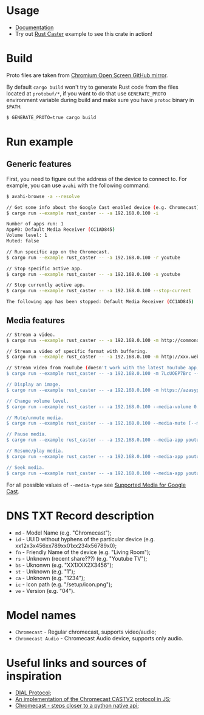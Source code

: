 # Usage
* [Documentation](https://azasypkin.github.io/rust-cast/)
* Try out [Rust Caster](./examples/rust_caster.rs) example to see this crate in action!

# Build

Proto files are taken from [Chromium Open Screen GitHub mirror](https://chromium.googlesource.com/openscreen/+/8cce349b0a595ddf7178d5730e980ace3a1d1a53/cast/common/channel/proto).

By default `cargo build` won't try to generate Rust code from the files located at `protobuf/*`, if you want to do that
use `GENERATE_PROTO` environment variable during build and make sure you have `protoc` binary in `$PATH`:

```bash
$ GENERATE_PROTO=true cargo build
```

# Run example

## Generic features

First, you need to figure out the address of the device to connect to. For example, you can use `avahi` with the following command:
```bash
$ avahi-browse -a --resolve
```

```bash
// Get some info about the Google Cast enabled device (e.g. Chromecast). 
$ cargo run --example rust_caster -- -a 192.168.0.100 -i

Number of apps run: 1
App#0: Default Media Receiver (CC1AD845)
Volume level: 1
Muted: false

// Run specific app on the Chromecast.
$ cargo run --example rust_caster -- -a 192.168.0.100 -r youtube

// Stop specific active app.
$ cargo run --example rust_caster -- -a 192.168.0.100 -s youtube

// Stop currently active app.
$ cargo run --example rust_caster -- -a 192.168.0.100 --stop-current

The following app has been stopped: Default Media Receiver (CC1AD845)
```

## Media features
```bash
// Stream a video.
$ cargo run --example rust_caster -- -a 192.168.0.100 -m http://commondatastorage.googleapis.com/gtv-videos-bucket/sample/BigBuckBunny.mp4

// Stream a video of specific format with buffering.
$ cargo run --example rust_caster -- -a 192.168.0.100 -m http://xxx.webm --media-type video/webm --media-stream-type buffered

// Stream video from YouTube (doesn't work with the latest YouTube app, fix is welcome).
$ cargo run --example rust_caster -- -a 192.168.0.100 -m 7LcUOEP7Brc --media-app youtube

// Display an image.
$ cargo run --example rust_caster -- -a 192.168.0.100 -m https://azasypkin.github.io/style-my-image/images/mozilla.jpg

// Change volume level.
$ cargo run --example rust_caster -- -a 192.168.0.100 --media-volume 0.5

// Mute/unmute media.
$ cargo run --example rust_caster -- -a 192.168.0.100 --media-mute [--media-unmute]

// Pause media.
$ cargo run --example rust_caster -- -a 192.168.0.100 --media-app youtube --media-pause

// Resume/play media.
$ cargo run --example rust_caster -- -a 192.168.0.100 --media-app youtube --media-play

// Seek media.
$ cargo run --example rust_caster -- -a 192.168.0.100 --media-app youtube --media-seek 100
```

For all possible values of `--media-type` see [Supported Media for Google Cast](https://developers.google.com/cast/docs/media).

# DNS TXT Record description

* `md` - Model Name (e.g. "Chromecast");
* `id` - UUID without hyphens of the particular device (e.g. xx12x3x456xx789xx01xx234x56789x0);
* `fn` - Friendly Name of the device (e.g. "Living Room"); 
* `rs` - Unknown (recent share???) (e.g. "Youtube TV");
* `bs` - Uknonwn (e.g. "XX1XXX2X3456");
* `st` - Unknown (e.g. "1");
* `ca` - Unknown (e.g. "1234");
* `ic` - Icon path (e.g. "/setup/icon.png");
* `ve` - Version (e.g. "04").

# Model names

* `Chromecast` - Regular chromecast, supports video/audio;
* `Chromecast Audio` - Chromecast Audio device, supports only audio.

# Useful links and sources of inspiration

* [DIAL Protocol](http://www.dial-multiscreen.org/);
* [An implementation of the Chromecast CASTV2 protocol in JS](https://github.com/thibauts/node-castv2);
* [Chromecast - steps closer to a python native api](http://www.clift.org/fred/chromecast-steps-closer-to-a-python-native-api.html);
